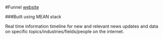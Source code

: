 #Funnel [website](https://obscure-waters-1317.herokuapp.com/?#)

###Built using MEAN stack

Real time information timeline for new and relevant news updates and data on specific topics/industries/fields/people on the internet.